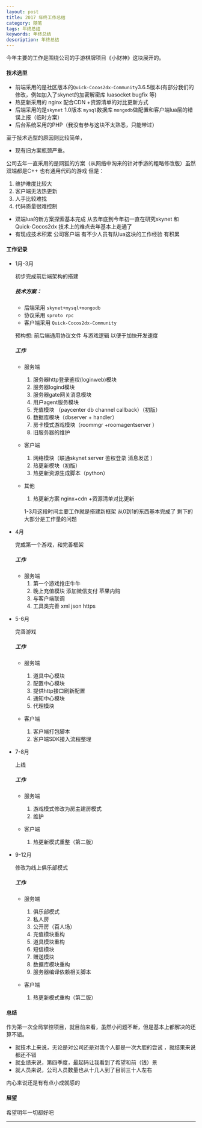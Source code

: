 ```yaml
---
layout: post  
title: 2017 年终工作总结
category: 随笔  
tags: 年终总结 	
keywords: 年终总结
description: 年终总结 
---
```


今年主要的工作是围绕公司的手游棋牌项目《小财神》这块展开的。

#### 技术选型

* 前端采用的是社区版本的`Quick-Cocos2dx-Community`3.6.5版本(有部分我们的修改，例如加入了skynet的加密解密库 luasocket bugfix 等)
* 热更新采用的 nginx 配合CDN +资源清单的对比更新方式
* 后端采用的是`skynet` 1.0版本 `mysql`数据库 `mongodb`做配置和客户端lua层的错误上报（临时方案）
* 后台系统采用的PHP（我没有参与这块不太熟悉，只能带过）

至于技术选型的原因则比较简单，
* 现有旧方案瓶颈严重。

公司去年一直采用的是网狐的方案（从网络中淘来的针对手游的粗略修改版）虽然双端都是C++ 也有通用代码的游戏 但是：
 1. 维护难度比较大 
 2. 客户端无法热更新
 3. 人手比较难找
 4. 代码质量很难控制
* 双端lua的新方案探索基本完成 从去年底到今年初一直在研究skynet 和 Quick-Cocos2dx 技术上的难点去年基本上走通了
* 有现成技术积累 公司客户端 有不少人员有队lua这块的工作经验 有积累

#### 工作记录

* 1月-3月

  初步完成前后端架构的搭建

  ##### 技术方案：

  * 后端采用 `skynet+mysql+mongodb`
  * 协议采用 `sproto rpc`
  * 客户端采用 `Quick-Cocos2dx-Community`

  预构想: 前后端通用协议文件 与游戏逻辑 以便于加快开发速度

  ##### 工作
  * 服务端
    1. 服务器http登录鉴权(loginweb)模块 
    2. 服务器logind模块
    3. 服务器gate网关消息模块
    4. 用户agent服务模块
    5. 充值模块 （paycenter db channel callback）（初版）
    6. 数据库模块（dbserver + handler）
    7. 房卡模式游戏模块（roommgr +roomagentserver ）
    8. 旧服务器的维护
  * 客户端
    1. 网络模块（联通skynet server 鉴权登录 消息发送 ）
    2. 热更新模块（初版）
    3. 热更新资源生成脚本（python）
  * 其他
    1. 热更新方案 nginx+cdn +资源清单对比更新

      1-3月这段时间主要工作就是搭建新框架 从0到1的东西基本完成了 剩下的大部分是工作量的问题

* 4月

  完成第一个游戏，和完善框架


  ##### 工作
  * 服务端
    1. 第一个游戏抢庄牛牛
    2. 晚上充值模块 添加微信支付 苹果内购 
    3. 与客户端联调
    4. 工具类完善 xml json https
* 5-6月

  完善游戏


  ##### 工作
  * 服务端
    1. 道具中心模块
    2. 配置中心模块
    3. 提供http接口刷新配置
    4. 通知中心模块 
    5. 代理模块 

  * 客户端
    1. 客户端打包脚本
    2. 客户端SDK接入流程整理  

* 7-8月

  上线 


  ##### 工作
  * 服务端
    1. 游戏模式修改为房主建房模式
    2. 维护
  

  * 客户端
    1. 热更新模式重整（第二版）
* 9-12月

  修改为线上俱乐部模式


  ##### 工作
  * 服务端
    1. 俱乐部模式
    2. 私人房
    3. 公开房（百人场）
    4. 充值模块重构
    5. 道具模块重构
    6. 短信模块
    7. 赠送模块
    8. 数据库模块重构
    9. 服务器编译依赖相关脚本
  

  * 客户端
    1. 热更新模式重构（第二版）


#### 总结

作为第一次全局掌控项目，就目前来看，虽然小问题不断，但是基本上都解决的还算不错。
* 就技术上来说，无论是对公司还是对我个人都是一次大胆的尝试 ，就结果来说 都还不错
* 就业绩来说，第四季度，最起码让我看到了希望和前（钱）景
* 就人员来说，公司人员数量也从十几人到了目前三十人左右


内心来说还是有有点小成就感的

#### 展望
希望明年一切都好吧













---
